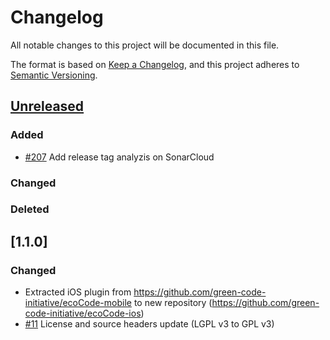 # Changelog

All notable changes to this project will be documented in this file.

The format is based on [Keep a Changelog](https://keepachangelog.com/en/1.0.0/),
and this project adheres to [Semantic Versioning](https://semver.org/spec/v2.0.0.html).

## [Unreleased]

### Added

- [#207](https://github.com/green-code-initiative/ecoCode/issues/207) Add release tag analyzis on SonarCloud

### Changed

### Deleted

## [1.1.0]

### Changed

- Extracted iOS plugin from https://github.com/green-code-initiative/ecoCode-mobile to new repository (https://github.com/green-code-initiative/ecoCode-ios)
- [#11](https://github.com/green-code-initiative/ecoCode-ios/pull/11) License and source headers update (LGPL v3 to GPL v3)

[unreleased]: https://github.com/green-code-initiative/ecoCode-ios/compare/v1.0.1...HEAD

[1.0.1]: https://github.com/green-code-initiative/ecoCode/releases/tag/v1.0.1